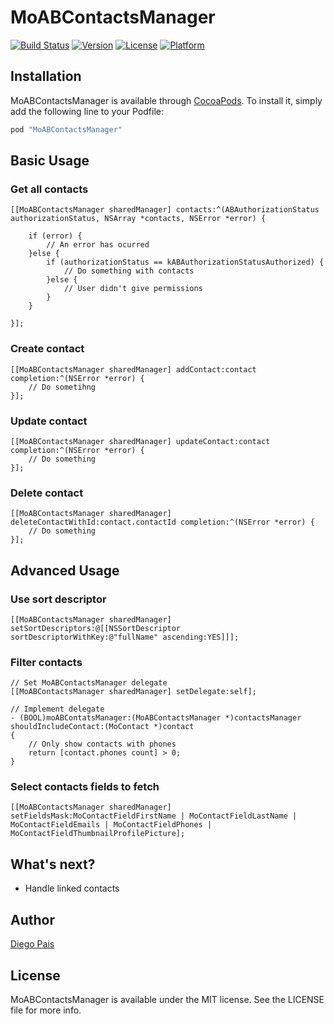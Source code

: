 # MoABContactsManager

[![Build Status](https://api.travis-ci.org/Alterplay/APAddressBook.svg)](https://travis-ci.org/Alterplay/APAddressBook)
[![Version](https://img.shields.io/cocoapods/v/MoABContactsManager.svg?style=flat)](http://cocoapods.org/pods/MoABContactsManager)
[![License](https://img.shields.io/cocoapods/l/MoABContactsManager.svg?style=flat)](http://cocoapods.org/pods/MoABContactsManager)
[![Platform](https://img.shields.io/cocoapods/p/MoABContactsManager.svg?style=flat)](http://cocoapods.org/pods/MoABContactsManager)


## Installation

MoABContactsManager is available through [CocoaPods](http://cocoapods.org). To install
it, simply add the following line to your Podfile:

```ruby
pod "MoABContactsManager"
```

## Basic Usage

### Get all contacts
```
[[MoABContactsManager sharedManager] contacts:^(ABAuthorizationStatus authorizationStatus, NSArray *contacts, NSError *error) {

    if (error) {
        // An error has ocurred
    }else {
        if (authorizationStatus == kABAuthorizationStatusAuthorized) {
            // Do something with contacts
        }else {
            // User didn't give permissions
        }
    }

}];

```

### Create contact

```
[[MoABContactsManager sharedManager] addContact:contact completion:^(NSError *error) {
    // Do sometihng
}];
```

### Update contact

```
[[MoABContactsManager sharedManager] updateContact:contact completion:^(NSError *error) {
    // Do something
}];

```

### Delete contact

```
[[MoABContactsManager sharedManager] deleteContactWithId:contact.contactId completion:^(NSError *error) {
    // Do something
}];

```

## Advanced Usage

### Use sort descriptor

```
[[MoABContactsManager sharedManager] setSortDescriptors:@[[NSSortDescriptor sortDescriptorWithKey:@"fullName" ascending:YES]]];
```

### Filter contacts

```
// Set MoABContactsManager delegate
[[MoABContactsManager sharedManager] setDelegate:self];

// Implement delegate
- (BOOL)moABContatsManager:(MoABContactsManager *)contactsManager shouldIncludeContact:(MoContact *)contact
{
    // Only show contacts with phones
    return [contact.phones count] > 0;
}
```

### Select contacts fields to fetch

```
[[MoABContactsManager sharedManager] setFieldsMask:MoContactFieldFirstName | MoContactFieldLastName | MoContactFieldEmails | MoContactFieldPhones | MoContactFieldThumbnailProfilePicture];
```

## What's next?

* Handle linked contacts

## Author

[Diego Pais](https://github.com/diegof29)

## License

MoABContactsManager is available under the MIT license. See the LICENSE file for more info.